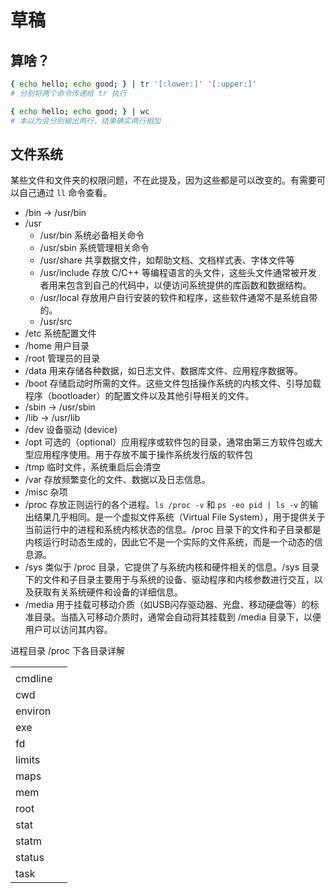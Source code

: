 # 草稿

## 算啥？

```sh
{ echo hello; echo good; } | tr '[:lower:]' '[:upper:]'
# 分别将两个命令传递给 tr 执行

{ echo hello; echo good; } | wc
# 本以为会分别输出两行，结果确实两行相加
```

## 文件系统

某些文件和文件夹的权限问题，不在此提及，因为这些都是可以改变的。有需要可以自己通过 `ll` 命令查看。

- /bin -> /usr/bin
- /usr
  - /usr/bin 系统必备相关命令
  - /usr/sbin 系统管理相关命令
  - /usr/share 共享数据文件，如帮助文档、文档样式表、字体文件等
  - /usr/include 存放 C/C++ 等编程语言的头文件，这些头文件通常被开发者用来包含到自己的代码中，以便访问系统提供的库函数和数据结构。
  - /usr/local 存放用户自行安装的软件和程序，这些软件通常不是系统自带的。
  - /usr/src
- /etc 系统配置文件
- /home 用户目录
- /root 管理员的目录
- /data 用来存储各种数据，如日志文件、数据库文件、应用程序数据等。
- /boot 存储启动时所需的文件。这些文件包括操作系统的内核文件、引导加载程序（bootloader）的配置文件以及其他引导相关的文件。
- /sbin -> /usr/sbin
- /lib  -> /usr/lib
- /dev 设备驱动 (device)
- /opt 可选的（optional）应用程序或软件包的目录，通常由第三方软件包或大型应用程序使用。用于存放不属于操作系统发行版的软件包
- /tmp 临时文件，系统重启后会清空
- /var 存放频繁变化的文件、数据以及日志信息。
- /misc 杂项
- /proc 存放正则运行的各个进程。`ls /proc -v` 和 `ps -eo pid | ls -v` 的输出结果几乎相同。是一个虚拟文件系统（Virtual File System），用于提供关于当前运行中的进程和系统内核状态的信息。/proc 目录下的文件和子目录都是内核运行时动态生成的，因此它不是一个实际的文件系统，而是一个动态的信息源。
- /sys 类似于 /proc 目录，它提供了与系统内核和硬件相关的信息。/sys 目录下的文件和子目录主要用于与系统的设备、驱动程序和内核参数进行交互，以及获取有关系统硬件和设备的详细信息。
- /media 用于挂载可移动介质（如USB闪存驱动器、光盘、移动硬盘等）的标准目录。当插入可移动介质时，通常会自动将其挂载到 /media 目录下，以便用户可以访问其内容。

进程目录 /proc 下各目录详解

|         |     |
| ------- | --- |
|         |     |
| cmdline |     | 启动当前进程的完整命令，但僵尸进程目录中的此文件不包含任何信息
| cwd     |     | 指向当前进程运行目录的一个符号链接
| environ |     | 当前进程的环境变量列表，彼此间用空字符（NULL）隔开；变量用大写字母表示，其值用小写字母表示
| exe     |     | 指向启动当前进程的可执行文件（完整路径）的符号链接，通过/proc/N/exe可以启动当前进程的一个拷贝
| fd      |     | 这是个目录，包含当前进程打开的每一个文件的文件描述符（file descriptor），这些文件描述符是指向实际文件的一个符号链接
| limits  |     | 当前进程所使用的每一个受限资源的软限制、硬限制和管理单元；此文件仅可由实际启动当前进程的UID用户读取（2.6.24以后的内核版本支持此功能）
| maps    |     | 当前进程关联到的每个可执行文件和库文件在内存中的映射区域及其访问权限所组成的列表
| mem     |     | 当前进程所占用的内存空间，由open、read和lseek等系统调用使用，不能被用户读取
| root    |     | 指向当前进程运行根目录的符号链接；在Unix和Linux系统上，通常采用chroot命令使每个进程运行于独立的根目录
| stat    |     | 当前进程的状态信息，包含一系统格式化后的数据列，可读性差，通常由ps命令使用
| statm   |     | 当前进程占用内存的状态信息，通常以“页面”（page）表示
| status  |     | 与stat所提供信息类似，但可读性较好，每行表示一个属性信息
| task    |     | 目录文件，包含由当前进程所运行的每一个线程的相关信息，每个线程的相关信息文件均保存在一个由线程号（tid）命名的目录中，这类似于其内容类似于每个进程目录中的内容；（内核2.6版本以后支持此功能）
